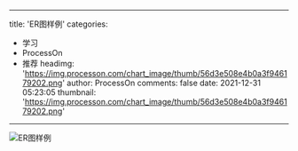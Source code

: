 
---
title: 'ER图样例'
categories: 
 - 学习
 - ProcessOn
 - 推荐
headimg: 'https://img.processon.com/chart_image/thumb/56d3e508e4b0a3f946179202.png'
author: ProcessOn
comments: false
date: 2021-12-31 05:23:05
thumbnail: 'https://img.processon.com/chart_image/thumb/56d3e508e4b0a3f946179202.png'
---

<div>   
<img class="thumb" alt="ER图样例" src="https://img.processon.com/chart_image/thumb/56d3e508e4b0a3f946179202.png" referrerpolicy="no-referrer">
<p></p>  
</div>
            